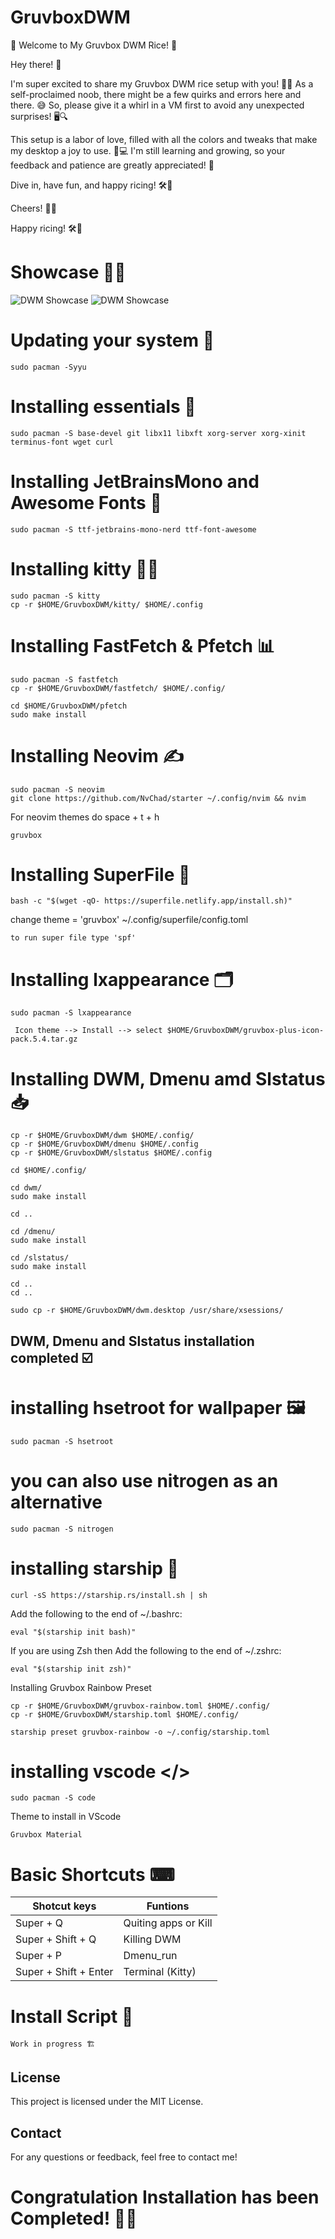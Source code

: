 # GruvboxDWM
🌟 Welcome to My Gruvbox DWM Rice! 🌟

Hey there! 👋

I'm super excited to share my Gruvbox DWM rice setup with you! 🎨✨ As a self-proclaimed noob, there might be a few quirks and errors here and there. 😅 So, please give it a whirl in a VM first to avoid any unexpected surprises! 🖥️🔍

This setup is a labor of love, filled with all the colors and tweaks that make my desktop a joy to use. 🌈💻 I'm still learning and growing, so your feedback and patience are greatly appreciated! 🙌

Dive in, have fun, and happy ricing! 🛠️🎉

Cheers! 🥳🍀

Happy ricing! 🛠️🎉
# Showcase 💫✨
![DWM Showcase](https://github.com/SarthakTechie/GruvboxDWM/blob/main/ShowCase/Screenshot_20240623_083752.png)
![DWM Showcase](https://github.com/SarthakTechie/GruvboxDWM/blob/main/ShowCase/rest.png)

# Updating your system 🔧
```
sudo pacman -Syyu
```

# Installing essentials 💾
```
sudo pacman -S base-devel git libx11 libxft xorg-server xorg-xinit terminus-font wget curl
```
# Installing JetBrainsMono and Awesome Fonts 📝
```
sudo pacman -S ttf-jetbrains-mono-nerd ttf-font-awesome 
```
# Installing kitty 🐱‍💻
```
sudo pacman -S kitty
cp -r $HOME/GruvboxDWM/kitty/ $HOME/.config
```
# Installing FastFetch & Pfetch 📊
```
sudo pacman -S fastfetch
cp -r $HOME/GruvboxDWM/fastfetch/ $HOME/.config/
```
```
cd $HOME/GruvboxDWM/pfetch
sudo make install
```

# Installing Neovim ✍️
```
sudo pacman -S neovim
git clone https://github.com/NvChad/starter ~/.config/nvim && nvim
```
For neovim themes do space + t + h
```
gruvbox
```

# Installing SuperFile 📁
```
bash -c "$(wget -qO- https://superfile.netlify.app/install.sh)"
```
change theme = 'gruvbox' ~/.config/superfile/config.toml
```
to run super file type 'spf'

```
# Installing lxappearance 🗂️
```
sudo pacman -S lxappearance
```
```
 Icon theme --> Install --> select $HOME/GruvboxDWM/gruvbox-plus-icon-pack.5.4.tar.gz
```
# Installing DWM, Dmenu amd Slstatus 📥 
```
cp -r $HOME/GruvboxDWM/dwm $HOME/.config/
cp -r $HOME/GruvboxDWM/dmenu $HOME/.config
cp -r $HOME/GruvboxDWM/slstatus $HOME/.config
```
```
cd $HOME/.config/
```
```
cd dwm/
sudo make install
```
```
cd ..
```
```
cd /dmenu/
sudo make install
```
```
cd /slstatus/
sudo make install
```
```
cd ..
cd ..
```
``` 
sudo cp -r $HOME/GruvboxDWM/dwm.desktop /usr/share/xsessions/
```
## DWM, Dmenu and Slstatus installation completed ☑️

# installing hsetroot for wallpaper 🖼️
```
sudo pacman -S hsetroot
```
# you can also use nitrogen as an alternative 
```
sudo pacman -S nitrogen
```

# installing starship 🚀
```
curl -sS https://starship.rs/install.sh | sh
```
Add the following to the end of ~/.bashrc:
```
eval "$(starship init bash)"
```

If you are using Zsh then Add the following to the end of ~/.zshrc:
```
eval "$(starship init zsh)"
```
Installing Gruvbox Rainbow Preset 
```
cp -r $HOME/GruvboxDWM/gruvbox-rainbow.toml $HOME/.config/
cp -r $HOME/GruvboxDWM/starship.toml $HOME/.config/ 
```
```
starship preset gruvbox-rainbow -o ~/.config/starship.toml
```
# installing vscode </>
```
sudo pacman -S code
```
Theme to install in VScode
```
Gruvbox Material
```
# Basic Shortcuts ⌨

| Shotcut keys  | Funtions      |
| ------------- | ------------- |
| Super + Q     | Quiting apps or Kill |
| Super + Shift + Q  | Killing DWM  |
| Super + P     | Dmenu_run |
| Super + Shift + Enter  | Terminal (Kitty)  |

# Install Script 📜
```
Work in progress 🏗️
```
## License

This project is licensed under the MIT License.

## Contact

For any questions or feedback, feel free to contact me!

# Congratulation Installation has been Completed! 🥳🎉
